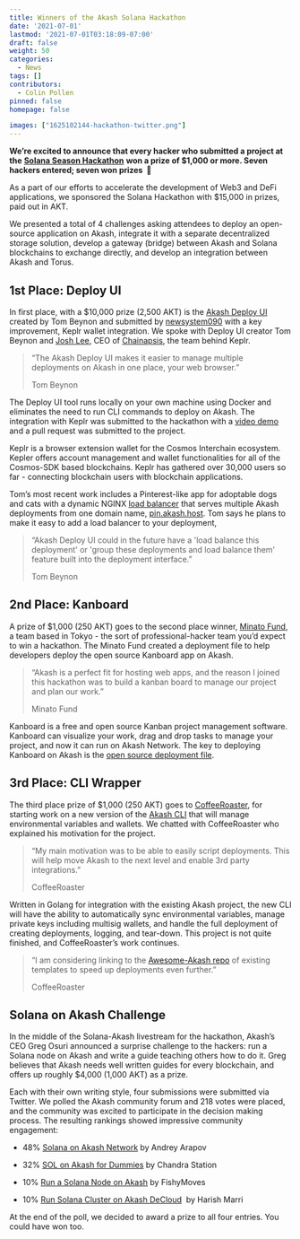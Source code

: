 ```yaml
---
title: Winners of the Akash Solana Hackathon
date: '2021-07-01'
lastmod: '2021-07-01T03:18:09-07:00'
draft: false
weight: 50
categories:
  - News
tags: []
contributors:
  - Colin Pollen
pinned: false
homepage: false

images: ["1625102144-hackathon-twitter.png"]
---
```

**We’re excited to announce that every hacker who submitted a project at the** [**Solana Season Hackathon**](https://solana.com/solanaszn) **won a prize of $1,000 or more. Seven hackers entered; seven won prizes  🥳**

As a part of our efforts to accelerate the development of Web3 and DeFi applications, we sponsored the Solana Hackathon with $15,000 in prizes, paid out in AKT. 

We presented a total of 4 challenges asking attendees to deploy an open-source application on Akash, integrate it with a separate decentralized storage solution, develop a gateway (bridge) between Akash and Solana blockchains to exchange directly, and develop an integration between Akash and Torus. 

1st Place: Deploy UI
--------------------

In first place, with a $10,000 prize (2,500 AKT) is the [Akash Deploy UI](https://github.com/tombeynon/akash-deploy) created by Tom Beynon and submitted by [newsystem090](https://github.com/newsystem090) with a key improvement, Keplr wallet integration. We spoke with Deploy UI creator Tom Beynon and [Josh Lee](https://twitter.com/dogemos), CEO of [Chainapsis](https://chainapsis.com/), the team behind Keplr.

> “The Akash Deploy UI makes it easier to manage multiple deployments on Akash in one place, your web browser.”
> 
> Tom Beynon

The Deploy UI tool runs locally on your own machine using Docker and eliminates the need to run CLI commands to deploy on Akash. The integration with Keplr was submitted to the hackathon with a [video demo](https://siasky.net/_A1ZsA1rSXqhvWyV8gIgAkWBJU8potlAbWWI7H1q1jFguw) and a pull request was submitted to the project.

Keplr is a browser extension wallet for the Cosmos Interchain ecosystem. Kepler offers account management and wallet functionalities for all of the Cosmos-SDK based blockchains. Keplr has gathered over 30,000 users so far - connecting blockchain users with blockchain applications. 

Tom’s most recent work includes a Pinterest-like app for adoptable dogs and cats with a dynamic NGINX [load balancer](https://github.com/tombeynon/nginx-dynamic-lb) that serves multiple Akash deployments from one domain name, [pin.akash.host](http://pin.akash.host/). Tom says he plans to make it easy to add a load balancer to your deployment, 

> “Akash Deploy UI could in the future have a 'load balance this deployment' or 'group these deployments and load balance them' feature built into the deployment interface.”
> 
> Tom Beynon

2nd Place: Kanboard
-------------------

A prize of $1,000 (250 AKT) goes to the second place winner, [Minato Fund](https://minatofund.com/), a team based in Tokyo - the sort of professional-hacker team you’d expect to win a hackathon. The Minato Fund created a deployment file to help developers deploy the open source Kanboard app on Akash. 

> “Akash is a perfect fit for hosting web apps, and the reason I joined this hackathon was to build a kanban board to manage our project and plan our work.”
> 
> Minato Fund

Kanboard is a free and open source Kanban project management software. Kanboard can visualize your work, drag and drop tasks to manage your project, and now it can run on Akash Network. The key to deploying Kanboard on Akash is the [open source deployment file](https://github.com/ovrclk/awesome-akash/pull/175/commits/e1a89f3a04621ef4747e247ce569076f1a9e1f00).

3rd Place: CLI Wrapper
----------------------

The third place prize of $1,000 (250 AKT) goes to [CoffeeRoaster](https://twitter.com/roaster4435), for starting work on a new version of the [Akash CLI](https://github.com/coffeeroaster/akash-cli/blob/main/doc/akash-cli.pdf) that will manage environmental variables and wallets. We chatted with CoffeeRoaster who explained his motivation for the project.

> “My main motivation was to be able to easily script deployments. This will help move Akash to the next level and enable 3rd party integrations.”
> 
> CoffeeRoaster

Written in Golang for integration with the existing Akash project, the new CLI will have the ability to automatically sync environmental variables, manage private keys including multisig wallets, and handle the full deployment of creating deployments, logging, and tear-down. This project is not quite finished, and CoffeeRoaster’s work continues.

> “I am considering linking to the [Awesome-Akash repo](https://github.com/ovrclk/awesome-akash) of existing templates to speed up deployments even further.”
> 
> CoffeeRoaster

Solana on Akash Challenge
-------------------------

In the middle of the Solana-Akash livestream for the hackathon, Akash’s CEO Greg Osuri announced a surprise challenge to the hackers: run a Solana node on Akash and write a guide teaching others how to do it. Greg believes that Akash needs well written guides for every blockchain, and offers up roughly $4,000 (1,000 AKT) as a prize.

Each with their own writing style, four submissions were submitted via Twitter. We polled the Akash community forum and 218 votes were placed, and the community was excited to participate in the decision making process. The resulting rankings showed impressive community engagement:

*   48% [Solana on Akash Network](https://nixaid.com/solana-on-akashnet/) by Andrey Arapov
    
*   32% [SOL on Akash for Dummies](https://chandra-station.medium.com/sol-on-akash-for-dummies-7aed500ed33d) by Chandra Station
    
*   10% [Run a Solana Node on Akash](https://cryptoevangelist.me/run-a-solana-node-on-akash/) by FishyMoves
    
*   10% [Run Solana Cluster on Akash DeCloud](https://harishmarri551.medium.com/run-solana-cluster-on-akash-decloud-8d04eb624a00)  by Harish Marri
    

At the end of the poll, we decided to award a prize to all four entries. You could have won too.